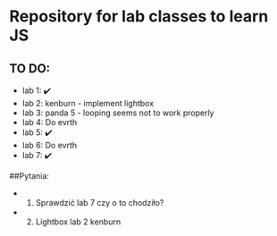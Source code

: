  # Repository for lab classes to learn JS  
 ## TO DO:
 - lab 1: ✔️
 - lab 2: kenburn - implement lightbox
 - lab 3: panda 5 - looping seems not to work properly
 - lab 4: Do evrth
 - lab 5: ✔️
 - lab 6: Do evrth
 - lab 7: ✔️



 ##Pytania:
 - 1. Sprawdzić lab 7 czy o to chodziło?
 - 2. Lightbox lab 2 kenburn
